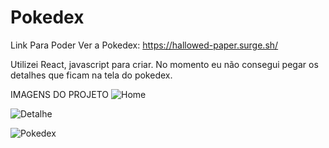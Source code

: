 
# Pokedex
Link Para Poder Ver a Pokedex: https://hallowed-paper.surge.sh/

Utilizei React, javascript para criar.
No momento eu não consegui pegar os detalhes que ficam na tela do pokedex.


IMAGENS DO PROJETO
![Home](https://github.com/talessgomes/pokedex/assets/78940689/0ec70451-fd21-4734-842a-22a4e9b87eb8)

![Detalhe](https://github.com/talessgomes/pokedex/assets/78940689/ac0e3be4-31f6-4e6b-92af-89ff4babc6db)

![Pokedex](https://github.com/talessgomes/pokedex/assets/78940689/428f5c62-a30f-4e7a-8ce0-282830fdfa52)
